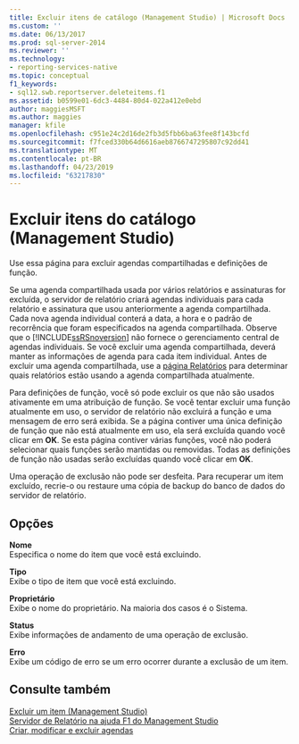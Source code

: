 ```yaml
---
title: Excluir itens de catálogo (Management Studio) | Microsoft Docs
ms.custom: ''
ms.date: 06/13/2017
ms.prod: sql-server-2014
ms.reviewer: ''
ms.technology:
- reporting-services-native
ms.topic: conceptual
f1_keywords:
- sql12.swb.reportserver.deleteitems.f1
ms.assetid: b0599e01-6dc3-4484-80d4-022a412e0ebd
author: maggiesMSFT
ms.author: maggies
manager: kfile
ms.openlocfilehash: c951e24c2d16de2fb3d5fbb6ba63fee8f143bcfd
ms.sourcegitcommit: f7fced330b64d6616aeb8766747295807c92dd41
ms.translationtype: MT
ms.contentlocale: pt-BR
ms.lasthandoff: 04/23/2019
ms.locfileid: "63217830"
---
```

# <a name="delete-catalog-items-management-studio"></a>Excluir itens do catálogo (Management Studio)
  Use essa página para excluir agendas compartilhadas e definições de função.  
  
 Se uma agenda compartilhada usada por vários relatórios e assinaturas for excluída, o servidor de relatório criará agendas individuais para cada relatório e assinatura que usou anteriormente a agenda compartilhada. Cada nova agenda individual conterá a data, a hora e o padrão de recorrência que foram especificados na agenda compartilhada. Observe que o [!INCLUDE[ssRSnoversion](../../includes/ssrsnoversion-md.md)] não fornece o gerenciamento central de agendas individuais. Se você excluir uma agenda compartilhada, deverá manter as informações de agenda para cada item individual. Antes de excluir uma agenda compartilhada, use a [página Relatórios](schedule-properties-reports-page.md) para determinar quais relatórios estão usando a agenda compartilhada atualmente.  
  
 Para definições de função, você só pode excluir os que não são usados ativamente em uma atribuição de função. Se você tentar excluir uma função atualmente em uso, o servidor de relatório não excluirá a função e uma mensagem de erro será exibida. Se a página contiver uma única definição de função que não está atualmente em uso, ela será excluída quando você clicar em **OK**. Se esta página contiver várias funções, você não poderá selecionar quais funções serão mantidas ou removidas. Todas as definições de função não usadas serão excluídas quando você clicar em **OK**.  
  
 Uma operação de exclusão não pode ser desfeita. Para recuperar um item excluído, recrie-o ou restaure uma cópia de backup do banco de dados do servidor de relatório.  
  
## <a name="options"></a>Opções  
 **Nome**  
 Especifica o nome do item que você está excluindo.  
  
 **Tipo**  
 Exibe o tipo de item que você está excluindo.  
  
 **Proprietário**  
 Exibe o nome do proprietário. Na maioria dos casos é o Sistema.  
  
 **Status**  
 Exibe informações de andamento de uma operação de exclusão.  
  
 **Erro**  
 Exibe um código de erro se um erro ocorrer durante a exclusão de um item.  
  
## <a name="see-also"></a>Consulte também  
 [Excluir um item &#40;Management Studio&#41;](delete-an-item-management-studio.md)   
 [Servidor de Relatório na ajuda F1 do Management Studio](report-server-in-management-studio-f1-help.md)   
 [Criar, modificar e excluir agendas](../subscriptions/create-modify-and-delete-schedules.md)  
  
  
